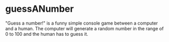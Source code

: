 # guessANumber
"Guess a number!" is a funny simple console game between a computer and a human. The computer will generate a random number in the range of 0 to 100 and the human has  to guess it.
